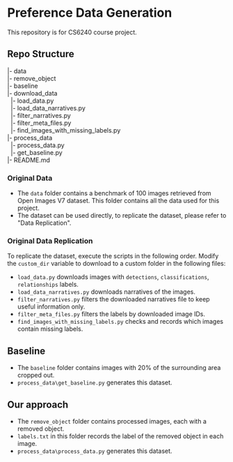 # Preference Data Generation

This repository is for CS6240 course project.

## Repo Structure
|- data\
|- remove_object\
|- baseline\
|- download_data\
&nbsp;&nbsp;|- load_data.py\
&nbsp;&nbsp;|- load_data_narratives.py\
&nbsp;&nbsp;|- filter_narratives.py\
&nbsp;&nbsp;|- filter_meta_files.py\
&nbsp;&nbsp;|- find_images_with_missing_labels.py\
|- process_data\
&nbsp;&nbsp;|- process_data.py\
&nbsp;&nbsp;|- get_baseline.py\
|- README.md

### Original Data
- The `data` folder contains a benchmark of 100 images retrieved from Open Images V7 dataset. This folder contains all the data used for this project.
- The dataset can be used directly, to replicate the dataset, please refer to "Data Replication".

### Original Data Replication
To replicate the dataset, execute the scripts in the following order.
Modify the `custom_dir` variable to download to a custom folder in the following files:

- `load_data.py` downloads images with `detections`, `classifications`, `relationships` labels. 
- `load_data_narratives.py` downloads narratives of the images.
- `filter_narratives.py` filters the downloaded narratives file to keep useful information only.
- `filter_meta_files.py` filters the labels by downloaded image IDs.
- `find_images_with_missing_labels.py` checks and records which images contain missing labels.

## Baseline
- The `baseline` folder contains images with 20% of the surrounding area cropped out.
- `process_data\get_baseline.py` generates this dataset.

## Our approach
- The `remove_object` folder contains processed images, each with a removed object.
- `labels.txt` in this folder records the label of the removed object in each image.
- `process_data\process_data.py` generates this dataset.
